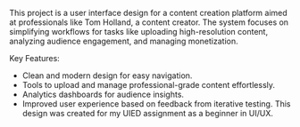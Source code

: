 This project is a user interface design for a content creation platform aimed at professionals like Tom Holland, a content creator. The system focuses on simplifying workflows for tasks like uploading high-resolution content, analyzing audience engagement, and managing monetization.

Key Features:
- Clean and modern design for easy navigation.
- Tools to upload and manage professional-grade content effortlessly.
- Analytics dashboards for audience insights.
- Improved user experience based on feedback from iterative testing.
This design was created for my UIED assignment as a beginner in UI/UX.
